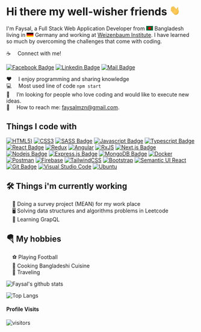 # Hi there my well-wisher friends <img src="assets/hello.gif" width="28px" alt="hi">

I'm Faysal, a Full Stack Web Application Developer from <img src="assets/bangladesh.png" width="18"/> Bangladesh living in <img src="assets/germany.png" width="18"/> Germany and working at [Weizenbaum Institute](https://www.weizenbaum-institut.de/). I have learned so much by overcoming the challenges that come with coding.

:coffee: &emsp;Connect with me!

[![Facebook Badge](https://img.shields.io/badge/Facebook-1877F2?style=for-the-badge&logo=facebook&logoColor=white)](https://facebook.com/faysalovi13) [![Linkedin Badge](https://img.shields.io/badge/LinkedIn-0077B5?style=for-the-badge&logo=linkedin&logoColor=white)](https://www.linkedin.com/in/faysal-ibn-mizan-a598911ba) [![Mail Badge](https://img.shields.io/badge/Gmail-D14836?style=for-the-badge&logo=gmail&logoColor=white)](mailto:faysalmzn@gmail.com)

:hearts: &emsp;I enjoy programming and sharing knowledge <br/>
:computer: &emsp;Most used line of code `npm start` <br/>
🤔 &emsp;I’m looking for people who love coding and would like to execute new ideas.<br/>
:e-mail: &emsp;How to reach me: faysalmzn@gmail.com.<br/>

## Things I code with

[![HTML5](https://img.shields.io/badge/html5-%23E34F26.svg?style=for-the-badge&logo=html5&logoColor=white))](#) [![CSS3](https://img.shields.io/badge/css3-%231572B6.svg?style=for-the-badge&logo=css3&logoColor=white)](#) [![SASS Badge](https://img.shields.io/badge/Sass-CC6699?style=for-the-badge&logo=sass&logoColor=white)](#) [![Javascript Badge](https://img.shields.io/badge/-Javascript-F0DB4F?style=for-the-badge&labelColor=black&logo=javascript&logoColor=F0DB4F)](#) [![Typescript Badge](https://img.shields.io/badge/-Typescript-007acc?style=for-the-badge&labelColor=black&logo=typescript&logoColor=007acc)](#) [![React Badge](https://img.shields.io/badge/-React-61DBFB?style=for-the-badge&labelColor=black&logo=react&logoColor=61DBFB)](#) [![Redux](https://img.shields.io/badge/redux-%23593d88.svg?style=for-the-badge&logo=redux&logoColor=white)](#) [![Angular](https://img.shields.io/badge/angular-%23DD0031.svg?style=for-the-badge&logo=angular&logoColor=white)](#) [![RxJS](https://img.shields.io/badge/rxjs-%23B7178C.svg?style=for-the-badge&logo=reactivex&logoColor=white)](#) [![Next.js Badge](https://img.shields.io/badge/next.js-000000?style=for-the-badge&logo=nextdotjs&logoColor=white)](#) [![Nodejs Badge](https://img.shields.io/badge/-Nodejs-3C873A?style=for-the-badge&labelColor=black&logo=node.js&logoColor=3C873A)](#) [![Express.js Badge](https://img.shields.io/badge/Express.js-000000?style=for-the-badge&logo=express&logoColor=white)](#) [![MongoDB Badge](https://img.shields.io/badge/MongoDB-4EA94B?style=for-the-badge&logo=mongodb&logoColor=white)](#) [![Docker](https://img.shields.io/badge/docker-%230db7ed.svg?style=for-the-badge&logo=docker&logoColor=white)](#) [![Postman](https://img.shields.io/badge/Postman-FF6C37?style=for-the-badge&logo=postman&logoColor=white)](#) [![Firebase](https://img.shields.io/badge/firebase-%23039BE5.svg?style=for-the-badge&logo=firebase)](#) [![TailwindCSS](https://img.shields.io/badge/tailwindcss-%2338B2AC.svg?style=for-the-badge&logo=tailwind-css&logoColor=white)](#) [![Bootstrap](https://img.shields.io/badge/bootstrap-%23563D7C.svg?style=for-the-badge&logo=bootstrap&logoColor=white)](#) [![Semantic UI React](https://img.shields.io/badge/Semantic%20UI%20React-%2335BDB2.svg?style=for-the-badge&logo=SemanticUIReact&logoColor=white)](#) [![Git Badge](https://img.shields.io/badge/Git-F05032?style=for-the-badge&logo=git&logoColor=white)](#) [![Visual Studio Code](https://img.shields.io/badge/Visual%20Studio%20Code-0078d7.svg?style=for-the-badge&logo=visual-studio-code&logoColor=white)](#) [![Ubuntu](https://img.shields.io/badge/Ubuntu-E95420?style=for-the-badge&logo=ubuntu&logoColor=white)](#)

## 🛠️ Things i'm currently working
&nbsp;&nbsp;&nbsp;&nbsp;👨 Doing a survey project (MEAN) for my work place<br />
&nbsp;&nbsp;&nbsp;&nbsp;🖥 Solving data structures and algorithms problems in Leetcode <br />
&nbsp;&nbsp;&nbsp;&nbsp;🔏 Learning GrapQL <br />

## 🪂 My hobbies
&nbsp;&nbsp;&nbsp;&nbsp;⚽ Playing Football<br />
&nbsp;&nbsp;&nbsp;&nbsp;🍳 Cooking Bangladeshi Cuisine <br />
&nbsp;&nbsp;&nbsp;&nbsp;🛫 Traveling<br />

![Faysal's github stats](https://github-readme-stats.vercel.app/api?username=Faysal-hub&show_icons=true&hide_border=true)

![Top Langs](https://github-readme-stats.vercel.app/api/top-langs/?username=Faysal-hub&layout=compact&hide_border=true)

#### Profile Visits 

![visitors](https://visitor-badge.glitch.me/badge?page_id=faysal-hub.faysal-hub)

